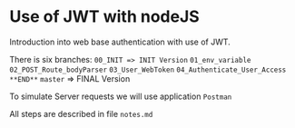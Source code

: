 # Use of JWT with nodeJS

Introduction into web base authentication with use of JWT.

There is six branches:
`00_INIT => INIT Version`
`01_env_variable`
`02_POST_Route_bodyParser`
`03_User_WebToken`
`04_Authenticate_User_Access`
`**END**`
`master` => FINAL Version

To simulate Server requests we will use application `Postman`

All steps are described in file `notes.md`
